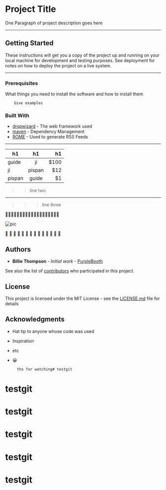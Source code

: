 # Project Title


One Paragraph of project description goes here

***

## Getting Started

These instructions will get you a copy of the project up and running on your local machine for development and testing purposes. See deployment for notes on how to deploy the project on a live system.

***

### Prerequisites

What things you need to install the software and how to install them

        Give examples

### Built With

- [dropwizard](http://www.dropwizard.io/1.0.2/docs/) - The web framework used
- [maven](https://maven.apache.org/ ) - Dependency Management
- [ROME](https://rometools.github.io/rome/) - Used to generate RSS Feeds


***

|     h1        |  h1           | h1    |
| ------------- |:-------------:| -----:|
| guide         |   ji          |  $100 |
| ji            |   pispan      |   $12 |
| pispan        |   guide       |    $1 |

>> line two

---
>>> line three

🐶🐶🐶🐶🐶🐶🐶🐶🐶🐶🐶🐶🐶🐶🐶🐶🐶🐶🐶

![pic](https://hips.hearstapps.com/hmg-prod.s3.amazonaws.com/images/friendliest-dog-breeds-golden-1578596627.jpg?crop=0.668xw:1.00xh;0.188xw,0&resize=640:*)

🍏 🍎 🍐 🍊 🍋 🍌 🍉 🍇 🍓 🍈 🍒 🍑 🍍 🥭

## Authors
- **Billie Thompson** - *Initial work* - [PurpleBooth](https://github.com/PurpleBooth)
  
See also the list of [contributors](https://github.com/your/project/contributors) who participated in this project.

## License
  
This project is licensed under the MIT License - see the [LICENSE.md](https://medium.com/media/LICENSE.md) file for details

## Acknowledgments
- Hat tip to anyone whose code was used
- Inspiration
- etc
- 😀

        thx for watching# testgit
# testgit
# testgit
# testgit
# testgit
# testgit
